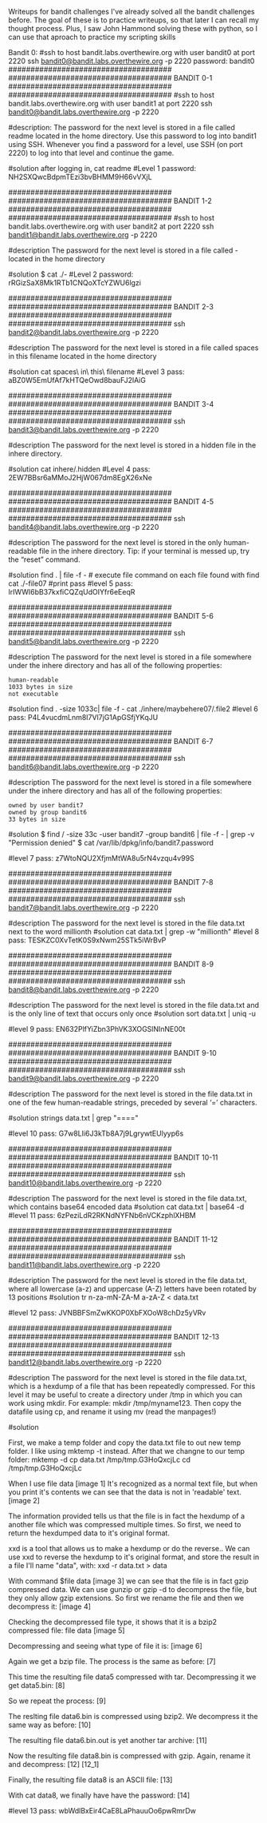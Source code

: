 Writeups for bandit challenges
I've already solved all the bandit challenges before. The goal of these is to practice writeups, so that later I can recall my thought process. Plus, I saw John Hammond solving these with python, so I can use that aproach to practice my scripting skills

Bandit 0:
#ssh to host bandit.labs.overthewire.org with user bandit0 at port 2220
ssh bandit0@bandit.labs.overthewire.org -p 2220
password: bandit0
#####################################
#####################################
	BANDIT 0-1
#####################################
#####################################
#ssh to host bandit.labs.overthewire.org with user bandit1  at port 2220
ssh bandit0@bandit.labs.overthewire.org -p 2220

#description:
The password for the next level is stored in a file called readme located in the home directory. Use this password to log into bandit1 using SSH. Whenever you find a password for a level, use SSH (on port 2220) to log into that level and continue the game.

#solution
after logging in, cat readme
#Level 1 password: NH2SXQwcBdpmTEzi3bvBHMM9H66vVXjL

#####################################
#####################################
	BANDIT 1-2
#####################################
#####################################
#ssh to host bandit.labs.overthewire.org with user bandit2  at port 2220
ssh bandit1@bandit.labs.overthewire.org -p 2220

#description
The password for the next level is stored in a file called - located in the home directory

#solution
$ cat ./-
#Level 2 password: rRGizSaX8Mk1RTb1CNQoXTcYZWU6lgzi

#####################################
#####################################
	BANDIT 2-3
#####################################
#####################################
ssh bandit2@bandit.labs.overthewire.org -p 2220

#description
The password for the next level is stored in a file called spaces in this filename located in the home directory

#solution
cat spaces\ in\ this\ filename
#Level 3 pass: aBZ0W5EmUfAf7kHTQeOwd8bauFJ2lAiG

#####################################
#####################################
	BANDIT 3-4
#####################################
#####################################
ssh bandit3@bandit.labs.overthewire.org -p 2220

#description
The password for the next level is stored in a hidden file in the inhere directory.

#solution
cat inhere/.hidden
#Level 4 pass: 2EW7BBsr6aMMoJ2HjW067dm8EgX26xNe

#####################################
#####################################
	BANDIT 4-5
#####################################
#####################################
ssh bandit4@bandit.labs.overthewire.org -p 2220

#description
The password for the next level is stored in the only human-readable file in the inhere directory. Tip: if your terminal is messed up, try the “reset” command.

#solution
find . | file -f - # execute file command on each file found with find 
cat ./-file07 #print pass
#level 5 pass: lrIWWI6bB37kxfiCQZqUdOIYfr6eEeqR

#####################################
#####################################
	BANDIT 5-6
#####################################
#####################################
ssh bandit5@bandit.labs.overthewire.org -p 2220

#description
The password for the next level is stored in a file somewhere under the inhere directory and has all of the following properties:

    human-readable
    1033 bytes in size
    not executable


#solution
find . -size 1033c| file -f -
cat ./inhere/maybehere07/.file2
#level 6 pass: P4L4vucdmLnm8I7Vl7jG1ApGSfjYKqJU


#####################################
#####################################
	BANDIT 6-7
#####################################
#####################################
ssh bandit6@bandit.labs.overthewire.org -p 2220

#description
The password for the next level is stored in a file somewhere under the inhere directory and has all of the following properties:

    owned by user bandit7
    owned by group bandit6
    33 bytes in size


#solution
$ find / -size 33c -user bandit7 -group bandit6 | file -f - | grep -v "Permission denied"
$ cat /var/lib/dpkg/info/bandit7.password

#level 7 pass: z7WtoNQU2XfjmMtWA8u5rN4vzqu4v99S


#####################################
#####################################
	BANDIT 7-8 
#####################################
#####################################
ssh bandit7@bandit.labs.overthewire.org -p 2220

#description
The password for the next level is stored in the file data.txt next to the word millionth
#solution
cat data.txt | grep -w "millionth"
#level 8 pass: TESKZC0XvTetK0S9xNwm25STk5iWrBvP


#####################################
#####################################
	BANDIT 8-9 
#####################################
#####################################
ssh bandit8@bandit.labs.overthewire.org -p 2220

#description
The password for the next level is stored in the file data.txt and is the only line of text that occurs only once
#solution
sort data.txt | uniq -u 

#level 9 pass: EN632PlfYiZbn3PhVK3XOGSlNInNE00t


#####################################
#####################################
	BANDIT 9-10 
#####################################
#####################################
ssh bandit9@bandit.labs.overthewire.org -p 2220

#description
The password for the next level is stored in the file data.txt in one of the few human-readable strings, preceded by several ‘=’ characters.

#solution
strings data.txt | grep "===="

#level 10 pass: G7w8LIi6J3kTb8A7j9LgrywtEUlyyp6s

 
#####################################
#####################################
	BANDIT 10-11
#####################################
#####################################
ssh bandit10@bandit.labs.overthewire.org -p 2220

#description
The password for the next level is stored in the file data.txt, which contains base64 encoded data
#solution
cat data.txt | base64 -d
#level 11 pass: 6zPeziLdR2RKNdNYFNb6nVCKzphlXHBM


#####################################
#####################################
	BANDIT 11-12
#####################################
#####################################
ssh bandit11@bandit.labs.overthewire.org -p 2220

#description
The password for the next level is stored in the file data.txt, where all lowercase (a-z) and uppercase (A-Z) letters have been rotated by 13 positions
#solution
tr n-za-mN-ZA-M a-zA-Z < data.txt

#level 12 pass: JVNBBFSmZwKKOP0XbFXOoW8chDz5yVRv


#####################################
#####################################
	BANDIT 12-13
#####################################
#####################################
ssh bandit12@bandit.labs.overthewire.org -p 2220

#description
The password for the next level is stored in the file data.txt, which is a hexdump of a file that has been repeatedly compressed. For this level it may be useful to create a directory under /tmp in which you can work using mkdir. For example: mkdir /tmp/myname123. Then copy the datafile using cp, and rename it using mv (read the manpages!)

#solution

First, we make a temp folder and copy the data.txt file to out new temp folder. I like using mktemp -t instead. After that we changne to our temp folder:
mktemp -d
cp data.txt /tmp/tmp.G3HoQxcjLc 
cd /tmp/tmp.G3HoQxcjLc

When I use 
file data
[image 1]
It's recognized as a normal text file, but when you print it's contents we can see that the data is not in 'readable' text. 
[image 2]

The information provided tells us that the file is in fact the hexdump of a another file which was compressed multiple times.
So first, we need to return the hexdumped data to it's original format.

xxd is a tool that allows us to make a hexdump or do the reverse.. We can use xxd to reverse the hexdump to it's original format, and store the result in a file I'll name "data", with:
xxd -r data.txt > data

With command $file data
[image 3] 
we can see that the file is in fact gzip compressed data. We can use gunzip or gzip -d to decompress the file, but they only allow gzip extensions.
So first we rename the file and then we decompress it:
[image 4]

Checking the decompressed file type, it shows that it is a bzip2 compressed file:
file data
[image 5]

Decompressing and seeing what type of file it is:
[image 6]

Again we get a bzip file. The process is the same as before:
[7]

This time the resulting file data5 compressed with tar. Decompressing it we get data5.bin:
[8]

So we repeat the process:
[9]

The reslting file data6.bin is compressed using bzip2. We decompress it the same way as before:
[10]

The resulting file data6.bin.out is yet another tar archive:
[11]

Now the resulting file data8.bin is compressed with gzip. Again, rename it and decompress:
[12]
[12_1]

Finally, the resulting file data8 is an ASCII file:
[13]

With cat data8, we finally have have the password:
[14]


#level 13 pass: wbWdlBxEir4CaE8LaPhauuOo6pwRmrDw


